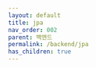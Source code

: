 ```yaml
---
layout: default
title: jpa
nav_order: 002
parent: 백엔드
permalink: /backend/jpa
has_children: true
---
```

